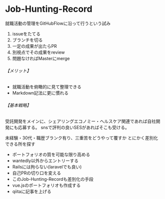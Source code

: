 # Job-Hunting-Record

就職活動の管理をGitHubFlowに沿って行うという試み

1. issueをたてる
2. ブランチを切る
3. 一定の成果が出たらPR
4. 別視点でその成果をreview
5. 問題なければMasterにmerge

###### 【メリット】
- 就職活動を俯瞰的に見て整理できる
- Markdown記法に更に慣れる
 
 
###### 【基本戦略】

受託開発をメインに、シェアリングエコノミー・ヘルスケア関連であれば自社開発にも応募する。
snsで評判の良いSESがあればそこも受ける。

未経験・30代・職歴ブランク有り、三重苦をどうやって覆すか
とにかく差別化できる所を探す
- ポートフォリオの質を可能な限り高める
- wantedly以外からエントリーする
- Railsには拘らない(laravelでも良い)
- 自己PRの切り口を変える
- このJob-Hunting-Recordも差別化の手段
- vue.jsのポートフォリオも作成する
- qiitaに記事を上げる